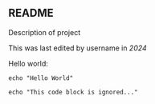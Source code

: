 ## README

Description of project

This was last edited by username in *2024*

Hello world:

```
echo "Hello World"
```

```
echo "This code block is ignored..."
```
